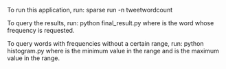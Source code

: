 To run this application, run:
    sparse run -n tweetwordcount

To query the results, run:
    python final_result.py <word>
where <word> is the word whose frequency is requested.

To query words with frequencies without a certain range, run:
    python histogram.py <min> <max>
where <min> is the minimum value in the range and <max> is the maximum value 
in the range.

